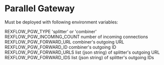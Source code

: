 # Parallel Gateway

Must be deployed with following environment variables:

REXFLOW_PGW_TYPE              'splitter' or 'combiner'
REXFLOW_PGW_INCOMING_COUNT    number of incoming connections
REXFLOW_PGW_FORWARD_URL       combiner's outgoing URL
REXFLOW_PGW_FORWARD_ID        combiner's outgoing ID
REXFLOW_PGW_FORWARD_URLS      list (json string) of splitter's outgoing URL
REXFLOW_PGW_FORWARD_IDS       list (json string) of splitter's outgoing IDs
